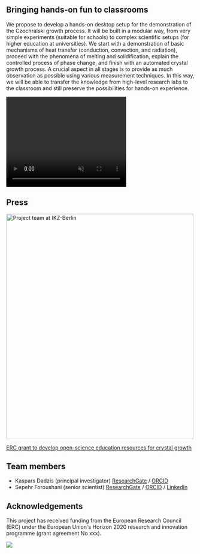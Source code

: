 
## Bringing hands-on fun to classrooms

We propose to develop a hands-on desktop setup for the demonstration of the Czochralski growth process. It will be built in a modular way, from very simple experiments (suitable for schools) to complex scientific setups (for higher education at universities). We start with a demonstration of basic mechanisms of heat transfer (conduction, convection, and radiation), proceed with the phenomena of melting and solidification, explain the controlled process of phase change, and finish with an automated crystal growth process. A crucial aspect in all stages is to provide as much observation as possible using various measurement techniques. In this way, we will be able to transfer the knowledge from high-level research labs to the classroom and still preserve the possibilities for hands-on experience.

<video width="320" height="240" autoplay loop muted>
  <source src="https://raw.githubusercontent.com/poc-handsome/master/democz_150x_52min.mp4"/>
   <type="video/mp4" alt="Time lapse video of model experiment for Czochralski crystal growth using tin (Sn)"/>
</video>

## Press

<img src="https://raw.githubusercontent.com/poc-handsome/master/Handsome_Team-IKZ.jpg" alt="Project team at IKZ-Berlin" width="500" height="600">

[ERC grant to develop open-science education resources for crystal growth](https://www.ikz-berlin.de/en/public-relations/news/article/erc-grant-to-develop-open-science-education-resources-for-crystal-growth)

## Team members

- Kaspars Dadzis (principal investigator) [ResearchGate](https://www.researchgate.net/profile/Kaspars-Dadzis) / [ORCID](https://orcid.org/0000-0002-0126-7343)
- Sepehr Foroushani (senior scientist) [ResearchGate](https://www.researchgate.net/profile/Sepehr-Foroushani) / [ORCID](https://orcid.org/0000-0002-9969-2689) / [LinkedIn](https://www.linkedin.com/in/sforoushani/)

## Acknowledgements

This project has received funding from the European Research Council (ERC) under the European Union's Horizon 2020 research and innovation programme (grant agreement No xxx).

<img src="https://raw.githubusercontent.com/nemocrys/pyelmer/master/EU-ERC.png">
